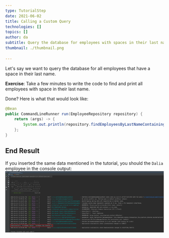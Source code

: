 ```yaml
---
type: TutorialStep
date: 2021-06-02
title: Calling a Custom Query
technologies: []
topics: []
author: da
subtitle: Query the database for employees with spaces in their last name.
thumbnail: ./thumbnail.png

---
```


Let's say we want to query the database for all employees that have a space in their last name.

**Exercise**: Take a few minutes to write the code to find and print all employees with space in their last name. 

Done? Here is what that would look like:
```java
@Bean
public CommandLineRunner run(EmployeeRepository repository) {
    return (args) -> {
        System.out.println(repository.findEmployeesByLastNameContaining(" "));
    };
}
```

## End Result
If you inserted the same data mentioned in the tutorial, you should the `Dalia` employee in the console output:
![Application Run Successfully](./ApplicationRunSuccess2.png)